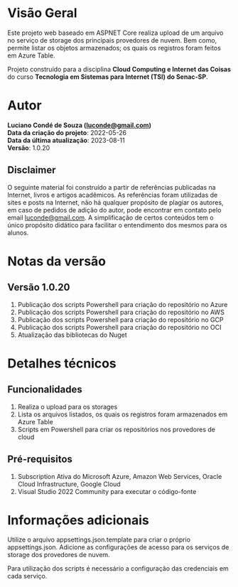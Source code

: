 # Visão Geral
Este projeto web baseado em ASPNET Core realiza upload de um arquivo no serviço de storage dos principais provedores de nuvem. Bem como, permite listar os objetos armazenados; os quais os registros foram feitos em Azure Table.

Projeto construído para a disciplina **Cloud Computing e Internet das Coisas** do curso **Tecnologia em Sistemas para Internet (TSI) do Senac-SP**.

# Autor
**Luciano Condé de Souza (luconde@gmail.com)**  
**Data da criação do projeto**: 2022-05-26  
**Data da última atualização**: 2023-08-11  
**Versão**: 1.0.20

## Disclaimer
O seguinte material foi construído a partir de referências publicadas na Internet, livros e artigos acadêmicos. As referências foram utilizadas de sites e posts na Internet, não há qualquer propósito de plagiar os autores, em caso de pedidos de adição do autor, pode encontrar em contato pelo email luconde@gmail.com. A simplificação de certos conteúdos tem o único propósito didático para facilitar o entendimento dos mesmos para os alunos.

# Notas da versão 
## Versão 1.0.20
1. Publicação dos scripts Powershell para criação do repositório no Azure
2. Publicação dos scripts Powershell para criação do repositório no AWS
3. Publicação dos scripts Powershell para criação do repositório no GCP
4. Publicação dos scripts Powershell para criação do repositório no OCI
2. Atualização das bibliotecas do Nuget

# Detalhes técnicos

## Funcionalidades
1. Realiza o upload para os storages
2. Lista os arquivos listados, os quais os registros foram armazenados em Azure Table
3. Scripts em Powershell para criar os repositórios nos provedores de cloud

## Pré-requisitos
1. Subscription Ativa do Microsoft Azure, Amazon Web Services, Oracle Cloud Infrastructure, Google Cloud
2. Visual Studio 2022 Community para executar o código-fonte

# Informações adicionais
Utilize o arquivo appsettings.json.template para criar o próprio appsettings.json. Adicione as configurações de acesso para os serviços de storage dos provedores de nuvem. 

Para utilização dos scripts é necessário a configuração das credenciais em cada serviço. 